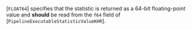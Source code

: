 [`FLOAT64`] specifies that
the statistic is returned as a 64-bit floating-point value and  **should** 
be read from the `f64` field of
[`PipelineExecutableStatisticValueKHR`].